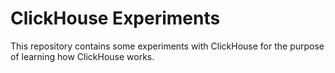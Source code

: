 # ClickHouse Experiments

This repository contains some experiments with ClickHouse for the purpose
of learning how ClickHouse works.
